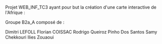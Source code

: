 Projet WEB_INF_TC3 ayant pour but la création d'une carte interactive de l'Afrique :

Groupe B2a_A composé de : 

Dimitri LEFOLL
Florian COISSAC
Rodrigo Queiroz Pinho Dos Santos
Samy Chekkouri
Ilies Zouaoui
